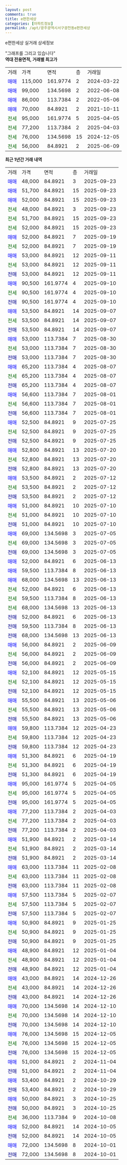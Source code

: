 ```yaml
---
layout: post
comments: true
title: e편한세상
categories: [아파트정보]
permalink: /apt/광주광역시서구광천동e편한세상
---
```


e편한세상 실거래 상세정보

<script type="text/javascript">
  google.charts.load('current', {'packages':['line', 'corechart']});
  google.charts.setOnLoadCallback(drawChart);

  function drawChart() {
    var data = new google.visualization.DataTable();
    data.addColumn('date', '거래일');
    data.addColumn('number', "매매");
    data.addColumn('number', "전세");
    data.addColumn('number', "전매");

    data.addRows([[new Date(Date.parse("2025-09-23")), 48000, null, null], [new Date(Date.parse("2025-09-23")), 51700, null, null], [new Date(Date.parse("2025-09-23")), 52000, null, null], [new Date(Date.parse("2025-09-23")), null, 48000, null], [new Date(Date.parse("2025-09-23")), null, 51700, null], [new Date(Date.parse("2025-09-23")), null, 52000, null], [new Date(Date.parse("2025-09-19")), 52000, null, null], [new Date(Date.parse("2025-09-19")), null, 52000, null], [new Date(Date.parse("2025-09-11")), 53000, null, null], [new Date(Date.parse("2025-09-11")), null, 53000, null], [new Date(Date.parse("2025-09-11")), null, null, 53000], [new Date(Date.parse("2025-09-10")), 90500, null, null], [new Date(Date.parse("2025-09-10")), null, 90500, null], [new Date(Date.parse("2025-09-10")), null, null, 90500], [new Date(Date.parse("2025-09-07")), 53500, null, null], [new Date(Date.parse("2025-09-07")), null, 53500, null], [new Date(Date.parse("2025-09-07")), null, null, 53500], [new Date(Date.parse("2025-08-30")), 53000, null, null], [new Date(Date.parse("2025-08-30")), null, 53000, null], [new Date(Date.parse("2025-08-30")), null, null, 53000], [new Date(Date.parse("2025-08-07")), 65200, null, null], [new Date(Date.parse("2025-08-07")), null, 65200, null], [new Date(Date.parse("2025-08-07")), null, null, 65200], [new Date(Date.parse("2025-08-01")), 56600, null, null], [new Date(Date.parse("2025-08-01")), null, 56600, null], [new Date(Date.parse("2025-08-01")), null, null, 56600], [new Date(Date.parse("2025-07-25")), 52500, null, null], [new Date(Date.parse("2025-07-25")), null, 52500, null], [new Date(Date.parse("2025-07-25")), null, null, 52500], [new Date(Date.parse("2025-07-20")), 52800, null, null], [new Date(Date.parse("2025-07-20")), null, 52800, null], [new Date(Date.parse("2025-07-20")), null, null, 52800], [new Date(Date.parse("2025-07-12")), 53500, null, null], [new Date(Date.parse("2025-07-12")), null, 53500, null], [new Date(Date.parse("2025-07-12")), null, null, 53500], [new Date(Date.parse("2025-07-10")), 51000, null, null], [new Date(Date.parse("2025-07-10")), null, 51000, null], [new Date(Date.parse("2025-07-10")), null, null, 51000], [new Date(Date.parse("2025-07-05")), 69000, null, null], [new Date(Date.parse("2025-07-05")), null, 69000, null], [new Date(Date.parse("2025-07-05")), null, null, 69000], [new Date(Date.parse("2025-06-13")), 52000, null, null], [new Date(Date.parse("2025-06-13")), 59500, null, null], [new Date(Date.parse("2025-06-13")), 68000, null, null], [new Date(Date.parse("2025-06-13")), null, 52000, null], [new Date(Date.parse("2025-06-13")), null, 59500, null], [new Date(Date.parse("2025-06-13")), null, 68000, null], [new Date(Date.parse("2025-06-13")), null, null, 52000], [new Date(Date.parse("2025-06-13")), null, null, 59500], [new Date(Date.parse("2025-06-13")), null, null, 68000], [new Date(Date.parse("2025-06-09")), 56000, null, null], [new Date(Date.parse("2025-06-09")), null, 56000, null], [new Date(Date.parse("2025-06-09")), null, null, 56000], [new Date(Date.parse("2025-05-15")), 52100, null, null], [new Date(Date.parse("2025-05-15")), null, 52100, null], [new Date(Date.parse("2025-05-15")), null, null, 52100], [new Date(Date.parse("2025-05-06")), 55500, null, null], [new Date(Date.parse("2025-05-06")), null, 55500, null], [new Date(Date.parse("2025-05-06")), null, null, 55500], [new Date(Date.parse("2025-04-23")), 59800, null, null], [new Date(Date.parse("2025-04-23")), null, 59800, null], [new Date(Date.parse("2025-04-23")), null, null, 59800], [new Date(Date.parse("2025-04-19")), 51300, null, null], [new Date(Date.parse("2025-04-19")), null, 51300, null], [new Date(Date.parse("2025-04-19")), null, null, 51300], [new Date(Date.parse("2025-04-05")), 95000, null, null], [new Date(Date.parse("2025-04-05")), null, 95000, null], [new Date(Date.parse("2025-04-05")), null, null, 95000], [new Date(Date.parse("2025-04-03")), 77200, null, null], [new Date(Date.parse("2025-04-03")), null, 77200, null], [new Date(Date.parse("2025-04-03")), null, null, 77200], [new Date(Date.parse("2025-03-14")), 51900, null, null], [new Date(Date.parse("2025-03-14")), null, 51900, null], [new Date(Date.parse("2025-03-14")), null, null, 51900], [new Date(Date.parse("2025-02-08")), 63000, null, null], [new Date(Date.parse("2025-02-08")), null, 63000, null], [new Date(Date.parse("2025-02-08")), null, null, 63000], [new Date(Date.parse("2025-02-07")), 57500, null, null], [new Date(Date.parse("2025-02-07")), null, 57500, null], [new Date(Date.parse("2025-02-07")), null, null, 57500], [new Date(Date.parse("2025-01-25")), 50900, null, null], [new Date(Date.parse("2025-01-25")), null, 50900, null], [new Date(Date.parse("2025-01-25")), null, null, 50900], [new Date(Date.parse("2025-01-04")), 48900, null, null], [new Date(Date.parse("2025-01-04")), null, 48900, null], [new Date(Date.parse("2025-01-04")), null, null, 48900], [new Date(Date.parse("2024-12-26")), 43000, null, null], [new Date(Date.parse("2024-12-26")), null, 43000, null], [new Date(Date.parse("2024-12-26")), null, null, 43000], [new Date(Date.parse("2024-12-10")), 70000, null, null], [new Date(Date.parse("2024-12-10")), null, 70000, null], [new Date(Date.parse("2024-12-10")), null, null, 70000], [new Date(Date.parse("2024-12-05")), 76000, null, null], [new Date(Date.parse("2024-12-05")), null, 76000, null], [new Date(Date.parse("2024-12-05")), null, null, 76000], [new Date(Date.parse("2024-11-04")), 51000, null, null], [new Date(Date.parse("2024-11-04")), null, null, 51000], [new Date(Date.parse("2024-10-29")), 53400, null, null], [new Date(Date.parse("2024-10-29")), null, null, 53400], [new Date(Date.parse("2024-10-25")), 50000, null, null], [new Date(Date.parse("2024-10-25")), null, null, 50000], [new Date(Date.parse("2024-10-08")), null, 36000, null], [new Date(Date.parse("2024-10-05")), 52000, null, null], [new Date(Date.parse("2024-10-05")), null, null, 52000], [new Date(Date.parse("2024-10-01")), 72000, null, null], [new Date(Date.parse("2024-10-01")), null, null, 72000]]);

    var options = {
      hAxis: {
        format: 'yyyy/MM/dd'
      },    
      lineWidth: 0,
      pointsVisible: true,    
      title: '최근 1년간 유형별 실거래가 분포',
      legend: { position: 'bottom' }
    };

    var formatter = new google.visualization.NumberFormat({pattern:'###,###'} );
    formatter.format(data, 1);
    formatter.format(data, 2);
    
    setTimeout(function() {
        var chart = new google.visualization.LineChart(document.getElementById('columnchart_material'));
        chart.draw(data, (options));
        document.getElementById('loading').style.display = 'none';
    }, 200);
  }
</script>


<div id="loading" style="z-index:20; display: block; margin-left: 0px">"그래프를 그리고 있습니다"</div>
<div id="columnchart_material" style="width: 95%; margin-left: 0px; display: block"></div>
<!-- contents start -->
<b>역대 전용면적, 거래별 최고가</b>
<table class="sortable">
    <tr>
      <td>거래</td>
      <td>가격</td>
      <td>면적</td>
      <td>층</td>
      <td>거래일</td>
    </tr>
        <tr>
          <td><a style="color: blue">매매</a></td>
          <td>115,000</td>
          <td>161.9774</td>
          <td>2</td>
          <td>2024-03-22</td>
        </tr>            <tr>
          <td><a style="color: blue">매매</a></td>
          <td>99,000</td>
          <td>134.5698</td>
          <td>2</td>
          <td>2022-06-08</td>
        </tr>            <tr>
          <td><a style="color: blue">매매</a></td>
          <td>86,000</td>
          <td>113.7384</td>
          <td>2</td>
          <td>2022-05-06</td>
        </tr>            <tr>
          <td><a style="color: blue">매매</a></td>
          <td>70,000</td>
          <td>84.8921</td>
          <td>2</td>
          <td>2021-10-11</td>
        </tr>        
        <tr>
              <td><a style="color: darkgreen">전세</a></td>
              <td>95,000</td>
              <td>161.9774</td>
              <td>5</td>
              <td>2025-04-05</td>
            </tr>            <tr>
              <td><a style="color: darkgreen">전세</a></td>
              <td>77,200</td>
              <td>113.7384</td>
              <td>2</td>
              <td>2025-04-03</td>
            </tr>            <tr>
              <td><a style="color: darkgreen">전세</a></td>
              <td>76,000</td>
              <td>134.5698</td>
              <td>15</td>
              <td>2024-12-05</td>
            </tr>            <tr>
              <td><a style="color: darkgreen">전세</a></td>
              <td>56,000</td>
              <td>84.8921</td>
              <td>2</td>
              <td>2025-06-09</td>
            </tr>        
    
</table>

<b>최근 1년간 거래 내역</b>

<table class="sortable">
    <tr>
      <td>거래</td>
      <td>가격</td>
      <td>면적</td>
      <td>층</td>
      <td>거래일</td>
    </tr>
    <tr>
      <td><a style="color: blue">매매</a></td>
      <td>48,000</td>
      <td>84.8921</td>
      <td>3</td>
      <td>2025-09-23</td>
    </tr>          <tr>
      <td><a style="color: blue">매매</a></td>
      <td>51,700</td>
      <td>84.8921</td>
      <td>15</td>
      <td>2025-09-23</td>
    </tr>          <tr>
      <td><a style="color: blue">매매</a></td>
      <td>52,000</td>
      <td>84.8921</td>
      <td>15</td>
      <td>2025-09-23</td>
    </tr>          <tr>
      <td><a style="color: darkgreen">전세</a></td>
      <td>48,000</td>
      <td>84.8921</td>
      <td>3</td>
      <td>2025-09-23</td>
    </tr>          <tr>
      <td><a style="color: darkgreen">전세</a></td>
      <td>51,700</td>
      <td>84.8921</td>
      <td>15</td>
      <td>2025-09-23</td>
    </tr>          <tr>
      <td><a style="color: darkgreen">전세</a></td>
      <td>52,000</td>
      <td>84.8921</td>
      <td>15</td>
      <td>2025-09-23</td>
    </tr>          <tr>
      <td><a style="color: blue">매매</a></td>
      <td>52,000</td>
      <td>84.8921</td>
      <td>7</td>
      <td>2025-09-19</td>
    </tr>          <tr>
      <td><a style="color: darkgreen">전세</a></td>
      <td>52,000</td>
      <td>84.8921</td>
      <td>7</td>
      <td>2025-09-19</td>
    </tr>          <tr>
      <td><a style="color: blue">매매</a></td>
      <td>53,000</td>
      <td>84.8921</td>
      <td>12</td>
      <td>2025-09-11</td>
    </tr>          <tr>
      <td><a style="color: darkgreen">전세</a></td>
      <td>53,000</td>
      <td>84.8921</td>
      <td>12</td>
      <td>2025-09-11</td>
    </tr>          <tr>
      <td><a style="color: darkblue">전매</a></td>
      <td>53,000</td>
      <td>84.8921</td>
      <td>12</td>
      <td>2025-09-11</td>
    </tr>          <tr>
      <td><a style="color: blue">매매</a></td>
      <td>90,500</td>
      <td>161.9774</td>
      <td>4</td>
      <td>2025-09-10</td>
    </tr>          <tr>
      <td><a style="color: darkgreen">전세</a></td>
      <td>90,500</td>
      <td>161.9774</td>
      <td>4</td>
      <td>2025-09-10</td>
    </tr>          <tr>
      <td><a style="color: darkblue">전매</a></td>
      <td>90,500</td>
      <td>161.9774</td>
      <td>4</td>
      <td>2025-09-10</td>
    </tr>          <tr>
      <td><a style="color: blue">매매</a></td>
      <td>53,500</td>
      <td>84.8921</td>
      <td>14</td>
      <td>2025-09-07</td>
    </tr>          <tr>
      <td><a style="color: darkgreen">전세</a></td>
      <td>53,500</td>
      <td>84.8921</td>
      <td>14</td>
      <td>2025-09-07</td>
    </tr>          <tr>
      <td><a style="color: darkblue">전매</a></td>
      <td>53,500</td>
      <td>84.8921</td>
      <td>14</td>
      <td>2025-09-07</td>
    </tr>          <tr>
      <td><a style="color: blue">매매</a></td>
      <td>53,000</td>
      <td>113.7384</td>
      <td>7</td>
      <td>2025-08-30</td>
    </tr>          <tr>
      <td><a style="color: darkgreen">전세</a></td>
      <td>53,000</td>
      <td>113.7384</td>
      <td>7</td>
      <td>2025-08-30</td>
    </tr>          <tr>
      <td><a style="color: darkblue">전매</a></td>
      <td>53,000</td>
      <td>113.7384</td>
      <td>7</td>
      <td>2025-08-30</td>
    </tr>          <tr>
      <td><a style="color: blue">매매</a></td>
      <td>65,200</td>
      <td>113.7384</td>
      <td>4</td>
      <td>2025-08-07</td>
    </tr>          <tr>
      <td><a style="color: darkgreen">전세</a></td>
      <td>65,200</td>
      <td>113.7384</td>
      <td>4</td>
      <td>2025-08-07</td>
    </tr>          <tr>
      <td><a style="color: darkblue">전매</a></td>
      <td>65,200</td>
      <td>113.7384</td>
      <td>4</td>
      <td>2025-08-07</td>
    </tr>          <tr>
      <td><a style="color: blue">매매</a></td>
      <td>56,600</td>
      <td>113.7384</td>
      <td>7</td>
      <td>2025-08-01</td>
    </tr>          <tr>
      <td><a style="color: darkgreen">전세</a></td>
      <td>56,600</td>
      <td>113.7384</td>
      <td>7</td>
      <td>2025-08-01</td>
    </tr>          <tr>
      <td><a style="color: darkblue">전매</a></td>
      <td>56,600</td>
      <td>113.7384</td>
      <td>7</td>
      <td>2025-08-01</td>
    </tr>          <tr>
      <td><a style="color: blue">매매</a></td>
      <td>52,500</td>
      <td>84.8921</td>
      <td>9</td>
      <td>2025-07-25</td>
    </tr>          <tr>
      <td><a style="color: darkgreen">전세</a></td>
      <td>52,500</td>
      <td>84.8921</td>
      <td>9</td>
      <td>2025-07-25</td>
    </tr>          <tr>
      <td><a style="color: darkblue">전매</a></td>
      <td>52,500</td>
      <td>84.8921</td>
      <td>9</td>
      <td>2025-07-25</td>
    </tr>          <tr>
      <td><a style="color: blue">매매</a></td>
      <td>52,800</td>
      <td>84.8921</td>
      <td>13</td>
      <td>2025-07-20</td>
    </tr>          <tr>
      <td><a style="color: darkgreen">전세</a></td>
      <td>52,800</td>
      <td>84.8921</td>
      <td>13</td>
      <td>2025-07-20</td>
    </tr>          <tr>
      <td><a style="color: darkblue">전매</a></td>
      <td>52,800</td>
      <td>84.8921</td>
      <td>13</td>
      <td>2025-07-20</td>
    </tr>          <tr>
      <td><a style="color: blue">매매</a></td>
      <td>53,500</td>
      <td>84.8921</td>
      <td>2</td>
      <td>2025-07-12</td>
    </tr>          <tr>
      <td><a style="color: darkgreen">전세</a></td>
      <td>53,500</td>
      <td>84.8921</td>
      <td>2</td>
      <td>2025-07-12</td>
    </tr>          <tr>
      <td><a style="color: darkblue">전매</a></td>
      <td>53,500</td>
      <td>84.8921</td>
      <td>2</td>
      <td>2025-07-12</td>
    </tr>          <tr>
      <td><a style="color: blue">매매</a></td>
      <td>51,000</td>
      <td>84.8921</td>
      <td>10</td>
      <td>2025-07-10</td>
    </tr>          <tr>
      <td><a style="color: darkgreen">전세</a></td>
      <td>51,000</td>
      <td>84.8921</td>
      <td>10</td>
      <td>2025-07-10</td>
    </tr>          <tr>
      <td><a style="color: darkblue">전매</a></td>
      <td>51,000</td>
      <td>84.8921</td>
      <td>10</td>
      <td>2025-07-10</td>
    </tr>          <tr>
      <td><a style="color: blue">매매</a></td>
      <td>69,000</td>
      <td>134.5698</td>
      <td>3</td>
      <td>2025-07-05</td>
    </tr>          <tr>
      <td><a style="color: darkgreen">전세</a></td>
      <td>69,000</td>
      <td>134.5698</td>
      <td>3</td>
      <td>2025-07-05</td>
    </tr>          <tr>
      <td><a style="color: darkblue">전매</a></td>
      <td>69,000</td>
      <td>134.5698</td>
      <td>3</td>
      <td>2025-07-05</td>
    </tr>          <tr>
      <td><a style="color: blue">매매</a></td>
      <td>52,000</td>
      <td>84.8921</td>
      <td>6</td>
      <td>2025-06-13</td>
    </tr>          <tr>
      <td><a style="color: blue">매매</a></td>
      <td>59,500</td>
      <td>113.7384</td>
      <td>8</td>
      <td>2025-06-13</td>
    </tr>          <tr>
      <td><a style="color: blue">매매</a></td>
      <td>68,000</td>
      <td>134.5698</td>
      <td>13</td>
      <td>2025-06-13</td>
    </tr>          <tr>
      <td><a style="color: darkgreen">전세</a></td>
      <td>52,000</td>
      <td>84.8921</td>
      <td>6</td>
      <td>2025-06-13</td>
    </tr>          <tr>
      <td><a style="color: darkgreen">전세</a></td>
      <td>59,500</td>
      <td>113.7384</td>
      <td>8</td>
      <td>2025-06-13</td>
    </tr>          <tr>
      <td><a style="color: darkgreen">전세</a></td>
      <td>68,000</td>
      <td>134.5698</td>
      <td>13</td>
      <td>2025-06-13</td>
    </tr>          <tr>
      <td><a style="color: darkblue">전매</a></td>
      <td>52,000</td>
      <td>84.8921</td>
      <td>6</td>
      <td>2025-06-13</td>
    </tr>          <tr>
      <td><a style="color: darkblue">전매</a></td>
      <td>59,500</td>
      <td>113.7384</td>
      <td>8</td>
      <td>2025-06-13</td>
    </tr>          <tr>
      <td><a style="color: darkblue">전매</a></td>
      <td>68,000</td>
      <td>134.5698</td>
      <td>13</td>
      <td>2025-06-13</td>
    </tr>          <tr>
      <td><a style="color: blue">매매</a></td>
      <td>56,000</td>
      <td>84.8921</td>
      <td>2</td>
      <td>2025-06-09</td>
    </tr>          <tr>
      <td><a style="color: darkgreen">전세</a></td>
      <td>56,000</td>
      <td>84.8921</td>
      <td>2</td>
      <td>2025-06-09</td>
    </tr>          <tr>
      <td><a style="color: darkblue">전매</a></td>
      <td>56,000</td>
      <td>84.8921</td>
      <td>2</td>
      <td>2025-06-09</td>
    </tr>          <tr>
      <td><a style="color: blue">매매</a></td>
      <td>52,100</td>
      <td>84.8921</td>
      <td>12</td>
      <td>2025-05-15</td>
    </tr>          <tr>
      <td><a style="color: darkgreen">전세</a></td>
      <td>52,100</td>
      <td>84.8921</td>
      <td>12</td>
      <td>2025-05-15</td>
    </tr>          <tr>
      <td><a style="color: darkblue">전매</a></td>
      <td>52,100</td>
      <td>84.8921</td>
      <td>12</td>
      <td>2025-05-15</td>
    </tr>          <tr>
      <td><a style="color: blue">매매</a></td>
      <td>55,500</td>
      <td>84.8921</td>
      <td>13</td>
      <td>2025-05-06</td>
    </tr>          <tr>
      <td><a style="color: darkgreen">전세</a></td>
      <td>55,500</td>
      <td>84.8921</td>
      <td>13</td>
      <td>2025-05-06</td>
    </tr>          <tr>
      <td><a style="color: darkblue">전매</a></td>
      <td>55,500</td>
      <td>84.8921</td>
      <td>13</td>
      <td>2025-05-06</td>
    </tr>          <tr>
      <td><a style="color: blue">매매</a></td>
      <td>59,800</td>
      <td>113.7384</td>
      <td>12</td>
      <td>2025-04-23</td>
    </tr>          <tr>
      <td><a style="color: darkgreen">전세</a></td>
      <td>59,800</td>
      <td>113.7384</td>
      <td>12</td>
      <td>2025-04-23</td>
    </tr>          <tr>
      <td><a style="color: darkblue">전매</a></td>
      <td>59,800</td>
      <td>113.7384</td>
      <td>12</td>
      <td>2025-04-23</td>
    </tr>          <tr>
      <td><a style="color: blue">매매</a></td>
      <td>51,300</td>
      <td>84.8921</td>
      <td>6</td>
      <td>2025-04-19</td>
    </tr>          <tr>
      <td><a style="color: darkgreen">전세</a></td>
      <td>51,300</td>
      <td>84.8921</td>
      <td>6</td>
      <td>2025-04-19</td>
    </tr>          <tr>
      <td><a style="color: darkblue">전매</a></td>
      <td>51,300</td>
      <td>84.8921</td>
      <td>6</td>
      <td>2025-04-19</td>
    </tr>          <tr>
      <td><a style="color: blue">매매</a></td>
      <td>95,000</td>
      <td>161.9774</td>
      <td>5</td>
      <td>2025-04-05</td>
    </tr>          <tr>
      <td><a style="color: darkgreen">전세</a></td>
      <td>95,000</td>
      <td>161.9774</td>
      <td>5</td>
      <td>2025-04-05</td>
    </tr>          <tr>
      <td><a style="color: darkblue">전매</a></td>
      <td>95,000</td>
      <td>161.9774</td>
      <td>5</td>
      <td>2025-04-05</td>
    </tr>          <tr>
      <td><a style="color: blue">매매</a></td>
      <td>77,200</td>
      <td>113.7384</td>
      <td>2</td>
      <td>2025-04-03</td>
    </tr>          <tr>
      <td><a style="color: darkgreen">전세</a></td>
      <td>77,200</td>
      <td>113.7384</td>
      <td>2</td>
      <td>2025-04-03</td>
    </tr>          <tr>
      <td><a style="color: darkblue">전매</a></td>
      <td>77,200</td>
      <td>113.7384</td>
      <td>2</td>
      <td>2025-04-03</td>
    </tr>          <tr>
      <td><a style="color: blue">매매</a></td>
      <td>51,900</td>
      <td>84.8921</td>
      <td>2</td>
      <td>2025-03-14</td>
    </tr>          <tr>
      <td><a style="color: darkgreen">전세</a></td>
      <td>51,900</td>
      <td>84.8921</td>
      <td>2</td>
      <td>2025-03-14</td>
    </tr>          <tr>
      <td><a style="color: darkblue">전매</a></td>
      <td>51,900</td>
      <td>84.8921</td>
      <td>2</td>
      <td>2025-03-14</td>
    </tr>          <tr>
      <td><a style="color: blue">매매</a></td>
      <td>63,000</td>
      <td>113.7384</td>
      <td>11</td>
      <td>2025-02-08</td>
    </tr>          <tr>
      <td><a style="color: darkgreen">전세</a></td>
      <td>63,000</td>
      <td>113.7384</td>
      <td>11</td>
      <td>2025-02-08</td>
    </tr>          <tr>
      <td><a style="color: darkblue">전매</a></td>
      <td>63,000</td>
      <td>113.7384</td>
      <td>11</td>
      <td>2025-02-08</td>
    </tr>          <tr>
      <td><a style="color: blue">매매</a></td>
      <td>57,500</td>
      <td>113.7384</td>
      <td>5</td>
      <td>2025-02-07</td>
    </tr>          <tr>
      <td><a style="color: darkgreen">전세</a></td>
      <td>57,500</td>
      <td>113.7384</td>
      <td>5</td>
      <td>2025-02-07</td>
    </tr>          <tr>
      <td><a style="color: darkblue">전매</a></td>
      <td>57,500</td>
      <td>113.7384</td>
      <td>5</td>
      <td>2025-02-07</td>
    </tr>          <tr>
      <td><a style="color: blue">매매</a></td>
      <td>50,900</td>
      <td>84.8921</td>
      <td>9</td>
      <td>2025-01-25</td>
    </tr>          <tr>
      <td><a style="color: darkgreen">전세</a></td>
      <td>50,900</td>
      <td>84.8921</td>
      <td>9</td>
      <td>2025-01-25</td>
    </tr>          <tr>
      <td><a style="color: darkblue">전매</a></td>
      <td>50,900</td>
      <td>84.8921</td>
      <td>9</td>
      <td>2025-01-25</td>
    </tr>          <tr>
      <td><a style="color: blue">매매</a></td>
      <td>48,900</td>
      <td>84.8921</td>
      <td>12</td>
      <td>2025-01-04</td>
    </tr>          <tr>
      <td><a style="color: darkgreen">전세</a></td>
      <td>48,900</td>
      <td>84.8921</td>
      <td>12</td>
      <td>2025-01-04</td>
    </tr>          <tr>
      <td><a style="color: darkblue">전매</a></td>
      <td>48,900</td>
      <td>84.8921</td>
      <td>12</td>
      <td>2025-01-04</td>
    </tr>          <tr>
      <td><a style="color: blue">매매</a></td>
      <td>43,000</td>
      <td>84.8921</td>
      <td>14</td>
      <td>2024-12-26</td>
    </tr>          <tr>
      <td><a style="color: darkgreen">전세</a></td>
      <td>43,000</td>
      <td>84.8921</td>
      <td>14</td>
      <td>2024-12-26</td>
    </tr>          <tr>
      <td><a style="color: darkblue">전매</a></td>
      <td>43,000</td>
      <td>84.8921</td>
      <td>14</td>
      <td>2024-12-26</td>
    </tr>          <tr>
      <td><a style="color: blue">매매</a></td>
      <td>70,000</td>
      <td>134.5698</td>
      <td>14</td>
      <td>2024-12-10</td>
    </tr>          <tr>
      <td><a style="color: darkgreen">전세</a></td>
      <td>70,000</td>
      <td>134.5698</td>
      <td>14</td>
      <td>2024-12-10</td>
    </tr>          <tr>
      <td><a style="color: darkblue">전매</a></td>
      <td>70,000</td>
      <td>134.5698</td>
      <td>14</td>
      <td>2024-12-10</td>
    </tr>          <tr>
      <td><a style="color: blue">매매</a></td>
      <td>76,000</td>
      <td>134.5698</td>
      <td>15</td>
      <td>2024-12-05</td>
    </tr>          <tr>
      <td><a style="color: darkgreen">전세</a></td>
      <td>76,000</td>
      <td>134.5698</td>
      <td>15</td>
      <td>2024-12-05</td>
    </tr>          <tr>
      <td><a style="color: darkblue">전매</a></td>
      <td>76,000</td>
      <td>134.5698</td>
      <td>15</td>
      <td>2024-12-05</td>
    </tr>          <tr>
      <td><a style="color: blue">매매</a></td>
      <td>51,000</td>
      <td>84.8921</td>
      <td>2</td>
      <td>2024-11-04</td>
    </tr>          <tr>
      <td><a style="color: darkblue">전매</a></td>
      <td>51,000</td>
      <td>84.8921</td>
      <td>2</td>
      <td>2024-11-04</td>
    </tr>          <tr>
      <td><a style="color: blue">매매</a></td>
      <td>53,400</td>
      <td>84.8921</td>
      <td>2</td>
      <td>2024-10-29</td>
    </tr>          <tr>
      <td><a style="color: darkblue">전매</a></td>
      <td>53,400</td>
      <td>84.8921</td>
      <td>2</td>
      <td>2024-10-29</td>
    </tr>          <tr>
      <td><a style="color: blue">매매</a></td>
      <td>50,000</td>
      <td>84.8921</td>
      <td>3</td>
      <td>2024-10-25</td>
    </tr>          <tr>
      <td><a style="color: darkblue">전매</a></td>
      <td>50,000</td>
      <td>84.8921</td>
      <td>3</td>
      <td>2024-10-25</td>
    </tr>          <tr>
      <td><a style="color: darkgreen">전세</a></td>
      <td>36,000</td>
      <td>113.7384</td>
      <td>9</td>
      <td>2024-10-08</td>
    </tr>          <tr>
      <td><a style="color: blue">매매</a></td>
      <td>52,000</td>
      <td>84.8921</td>
      <td>14</td>
      <td>2024-10-05</td>
    </tr>          <tr>
      <td><a style="color: darkblue">전매</a></td>
      <td>52,000</td>
      <td>84.8921</td>
      <td>14</td>
      <td>2024-10-05</td>
    </tr>          <tr>
      <td><a style="color: blue">매매</a></td>
      <td>72,000</td>
      <td>134.5698</td>
      <td>8</td>
      <td>2024-10-01</td>
    </tr>          <tr>
      <td><a style="color: darkblue">전매</a></td>
      <td>72,000</td>
      <td>134.5698</td>
      <td>8</td>
      <td>2024-10-01</td>
    </tr>      </table>
<!-- contents end -->    

